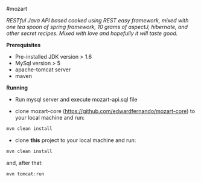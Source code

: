 #mozart

<i>RESTful Java API based cooked using REST easy framework, mixed with one tea spoon of spring framework, 10 grams of aspectJ, hibernate, and other secret recipes. Mixed with love and hopefully it will taste good.</i>

<b>Prerequisites</b>

* Pre-installed JDK version > 1.6 
* MySql version > 5
* apache-tomcat server
* maven

<b>Running</b>

* Run mysql server and execute mozart-api.sql file

* clone mozart-core (https://github.com/edwardfernando/mozart-core) to your local machine and run:

```sh
mvn clean install
```

* clone <b>this</b> project to your local machine and run:

```sh
mvn clean install
```

and, after that:

```sh
mvn tomcat:run
```
